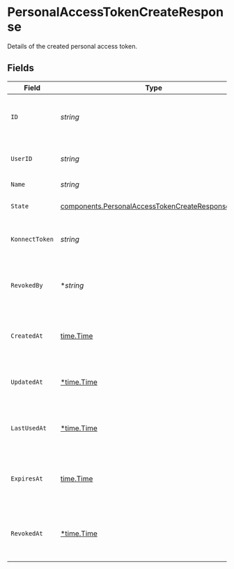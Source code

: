 # PersonalAccessTokenCreateResponse

Details of the created personal access token.


## Fields

| Field                                                                                                                  | Type                                                                                                                   | Required                                                                                                               | Description                                                                                                            | Example                                                                                                                |
| ---------------------------------------------------------------------------------------------------------------------- | ---------------------------------------------------------------------------------------------------------------------- | ---------------------------------------------------------------------------------------------------------------------- | ---------------------------------------------------------------------------------------------------------------------- | ---------------------------------------------------------------------------------------------------------------------- |
| `ID`                                                                                                                   | *string*                                                                                                               | :heavy_check_mark:                                                                                                     | Contains a unique identifier used for this resource.                                                                   | 5f9fd312-a987-4628-b4c5-bb4f4fddd5f7                                                                                   |
| `UserID`                                                                                                               | *string*                                                                                                               | :heavy_check_mark:                                                                                                     | Contains a unique identifier used for a user.                                                                          | 5f9fd312-a987-4628-b4c5-bb4f4fddd5f7                                                                                   |
| `Name`                                                                                                                 | *string*                                                                                                               | :heavy_check_mark:                                                                                                     | N/A                                                                                                                    |                                                                                                                        |
| `State`                                                                                                                | [components.PersonalAccessTokenCreateResponseState](../../models/components/personalaccesstokencreateresponsestate.md) | :heavy_check_mark:                                                                                                     | State of the personal access token.                                                                                    |                                                                                                                        |
| `KonnectToken`                                                                                                         | *string*                                                                                                               | :heavy_check_mark:                                                                                                     | The Konnect token used to authenticate with Konnect.                                                                   |                                                                                                                        |
| `RevokedBy`                                                                                                            | **string*                                                                                                              | :heavy_minus_sign:                                                                                                     | Contains a unique identifier used for the user that revoked this token.                                                | 5f9fd312-a987-4628-b4c5-bb4f4fddd5f7                                                                                   |
| `CreatedAt`                                                                                                            | [time.Time](https://pkg.go.dev/time#Time)                                                                              | :heavy_check_mark:                                                                                                     | An ISO-8601 timestamp representation of entity creation date.                                                          | 2022-11-04T20:10:06.927Z                                                                                               |
| `UpdatedAt`                                                                                                            | [*time.Time](https://pkg.go.dev/time#Time)                                                                             | :heavy_minus_sign:                                                                                                     | An ISO-8601 timestamp representation of entity update date.                                                            | 2022-11-04T20:10:06.927Z                                                                                               |
| `LastUsedAt`                                                                                                           | [*time.Time](https://pkg.go.dev/time#Time)                                                                             | :heavy_minus_sign:                                                                                                     | An ISO-8601 timestamp representation of entity last used date.                                                         | 2022-11-04T20:10:06.927Z                                                                                               |
| `ExpiresAt`                                                                                                            | [time.Time](https://pkg.go.dev/time#Time)                                                                              | :heavy_check_mark:                                                                                                     | An ISO-8601 timestamp representation of entity expiration date.                                                        | 2022-11-04T20:10:06.927Z                                                                                               |
| `RevokedAt`                                                                                                            | [*time.Time](https://pkg.go.dev/time#Time)                                                                             | :heavy_minus_sign:                                                                                                     | An ISO-8601 timestamp representation of entity revoked at date.                                                        | 2022-11-04T20:10:06.927Z                                                                                               |